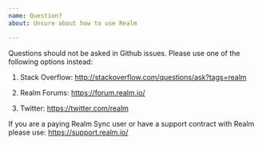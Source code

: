 ```yaml
---
name: Question?
about: Unsure about how to use Realm

---
```


Questions should not be asked in Github issues.
Please use one of the following options instead:

1) Stack Overflow: http://stackoverflow.com/questions/ask?tags=realm

2) Realm Forums: https://forum.realm.io/

3) Twitter: https://twitter.com/realm

If you are a paying Realm Sync user or have a support contract with Realm please use: https://support.realm.io/
